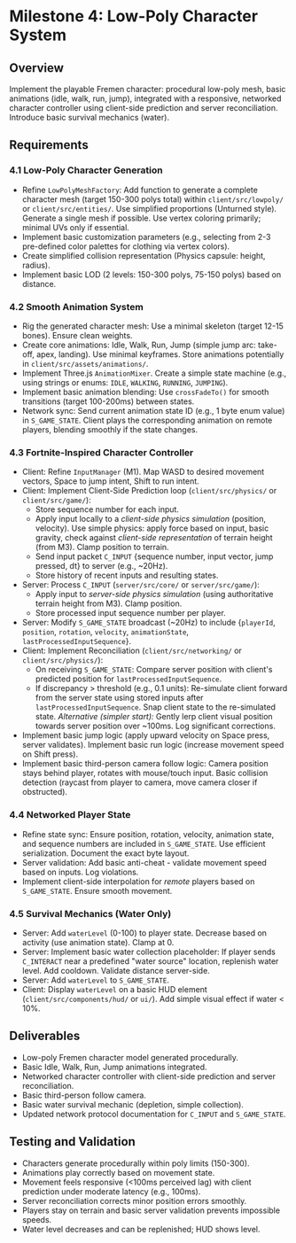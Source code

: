 # Milestone 4: Low-Poly Character System

## Overview
Implement the playable Fremen character: procedural low-poly mesh, basic animations (idle, walk, run, jump), integrated with a responsive, networked character controller using client-side prediction and server reconciliation. Introduce basic survival mechanics (water).

## Requirements

### 4.1 Low-Poly Character Generation
- Refine `LowPolyMeshFactory`: Add function to generate a complete character mesh (target 150-300 polys total) within `client/src/lowpoly/` or `client/src/entities/`. Use simplified proportions (Unturned style). Generate a single mesh if possible. Use vertex coloring primarily; minimal UVs only if essential.
- Implement basic customization parameters (e.g., selecting from 2-3 pre-defined color palettes for clothing via vertex colors).
- Create simplified collision representation (Physics capsule: height, radius).
- Implement basic LOD (2 levels: 150-300 polys, 75-150 polys) based on distance.

### 4.2 Smooth Animation System
- Rig the generated character mesh: Use a minimal skeleton (target 12-15 bones). Ensure clean weights.
- Create core animations: Idle, Walk, Run, Jump (simple jump arc: take-off, apex, landing). Use minimal keyframes. Store animations potentially in `client/src/assets/animations/`.
- Implement Three.js `AnimationMixer`. Create a simple state machine (e.g., using strings or enums: `IDLE`, `WALKING`, `RUNNING`, `JUMPING`).
- Implement basic animation blending: Use `crossFadeTo()` for smooth transitions (target 100-200ms) between states.
- Network sync: Send current animation state ID (e.g., 1 byte enum value) in `S_GAME_STATE`. Client plays the corresponding animation on remote players, blending smoothly if the state changes.

### 4.3 Fortnite-Inspired Character Controller
- Client: Refine `InputManager` (M1). Map WASD to desired movement vectors, Space to jump intent, Shift to run intent.
- Client: Implement Client-Side Prediction loop (`client/src/physics/` or `client/src/game/`):
    - Store sequence number for each input.
    - Apply input locally to a *client-side physics simulation* (position, velocity). Use simple physics: apply force based on input, basic gravity, check against *client-side representation* of terrain height (from M3). Clamp position to terrain.
    - Send input packet `C_INPUT` {sequence number, input vector, jump pressed, dt} to server (e.g., ~20Hz).
    - Store history of recent inputs and resulting states.
- Server: Process `C_INPUT` (`server/src/core/` or `server/src/game/`):
    - Apply input to *server-side physics simulation* (using authoritative terrain height from M3). Clamp position.
    - Store processed input sequence number per player.
- Server: Modify `S_GAME_STATE` broadcast (~20Hz) to include {`playerId`, `position`, `rotation`, `velocity`, `animationState`, `lastProcessedInputSequence`}.
- Client: Implement Reconciliation (`client/src/networking/` or `client/src/physics/`):
    - On receiving `S_GAME_STATE`: Compare server position with client's predicted position for `lastProcessedInputSequence`.
    - If discrepancy > threshold (e.g., 0.1 units): Re-simulate client forward from the server state using stored inputs after `lastProcessedInputSequence`. Snap client state to the re-simulated state. *Alternative (simpler start):* Gently lerp client visual position towards server position over ~100ms. Log significant corrections.
- Implement basic jump logic (apply upward velocity on Space press, server validates). Implement basic run logic (increase movement speed on Shift press).
- Implement basic third-person camera follow logic: Camera position stays behind player, rotates with mouse/touch input. Basic collision detection (raycast from player to camera, move camera closer if obstructed).

### 4.4 Networked Player State
- Refine state sync: Ensure position, rotation, velocity, animation state, and sequence numbers are included in `S_GAME_STATE`. Use efficient serialization. Document the exact byte layout.
- Server validation: Add basic anti-cheat - validate movement speed based on inputs. Log violations.
- Implement client-side interpolation for *remote* players based on `S_GAME_STATE`. Ensure smooth movement.

### 4.5 Survival Mechanics (Water Only)
- Server: Add `waterLevel` (0-100) to player state. Decrease based on activity (use animation state). Clamp at 0.
- Server: Implement basic water collection placeholder: If player sends `C_INTERACT` near a predefined "water source" location, replenish water level. Add cooldown. Validate distance server-side.
- Server: Add `waterLevel` to `S_GAME_STATE`.
- Client: Display `waterLevel` on a basic HUD element (`client/src/components/hud/` or `ui/`). Add simple visual effect if water < 10%.

## Deliverables
- Low-poly Fremen character model generated procedurally.
- Basic Idle, Walk, Run, Jump animations integrated.
- Networked character controller with client-side prediction and server reconciliation.
- Basic third-person follow camera.
- Basic water survival mechanic (depletion, simple collection).
- Updated network protocol documentation for `C_INPUT` and `S_GAME_STATE`.

## Testing and Validation
- Characters generate procedurally within poly limits (150-300).
- Animations play correctly based on movement state.
- Movement feels responsive (<100ms perceived lag) with client prediction under moderate latency (e.g., 100ms).
- Server reconciliation corrects minor position errors smoothly.
- Players stay on terrain and basic server validation prevents impossible speeds.
- Water level decreases and can be replenished; HUD shows level.